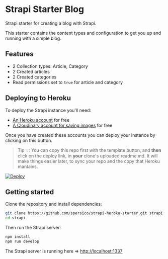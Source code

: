 # Strapi Starter Blog

Strapi starter for creating a blog with Strapi.

This starter contains the content types and configuration to get you up and running with a simple blog.

## Features

  - 2 Collection types: Article, Category
  - 2 Created articles
  - 2 Created categories
  - Read permissions set to `true` for article and category


## Deploying to Heroku

To deploy the Strapi instance you'll need:

- [An Heroku account](https://signup.heroku.com/) for free
- [A Cloudinary account for saving images](https://cloudinary.com/users/register/free) for free

Once you have created these accounts you can deploy your instance by clicking on this button.

> Tip 💡: You can copy this repo first with the template button, and **then** click on the deploy link, in **your** clone's uploaded readme.md. 
It will make things easier later, to sync your repo and the copy that Heroku mantains.

[![Deploy](https://www.herokucdn.com/deploy/button.svg)](https://heroku.com/deploy)

## Getting started

Clone the repository and install dependencies:

```bash
git clone https://github.com/spersico/strapi-heroku-starter.git strapi
cd strapi
```

Then run the Strapi server:

```bash
npm install
npm run develop
```

The Strapi server is running here => [http://localhost:1337](http://localhost:1337)
